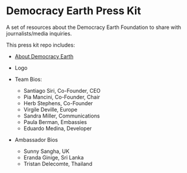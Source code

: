 # Democracy Earth Press Kit
A set of resources about the Democracy Earth Foundation to share with journalists/media inquiries.

This press kit repo includes: 

- [About Democracy Earth](https://github.com/DemocracyEarth/press-kit/blob/master/About-DEF.md#about-democracy-earth-foundation)
- Logo
- Team Bios: 
   - Santiago Siri, Co-Founder, CEO
   - Pia Mancini, Co-Founder, Chair
   - Herb Stephens, Co-Founder
   - Virgile Deville, Europe 
   - Sandra Miller, Communications
   - Paula Berman, Embassies
   - Eduardo Medina, Developer
  
- Ambassador Bios
   - Sunny Sangha, UK
   - Eranda Ginige, Sri Lanka
   - Tristan Delecomte, Thailand
   
   
   
